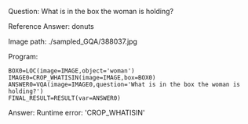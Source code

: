 Question: What is in the box the woman is holding?

Reference Answer: donuts

Image path: ./sampled_GQA/388037.jpg

Program:

```
BOX0=LOC(image=IMAGE,object='woman')
IMAGE0=CROP_WHATISIN(image=IMAGE,box=BOX0)
ANSWER0=VQA(image=IMAGE0,question='What is in the box the woman is holding?')
FINAL_RESULT=RESULT(var=ANSWER0)
```
Answer: Runtime error: 'CROP_WHATISIN'

